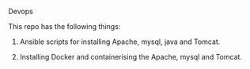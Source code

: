 Devops

This repo has the following things:

1) Ansible scripts for installing Apache, mysql, java and Tomcat.

2) Installing Docker and containerising the Apache, mysql and Tomcat.
